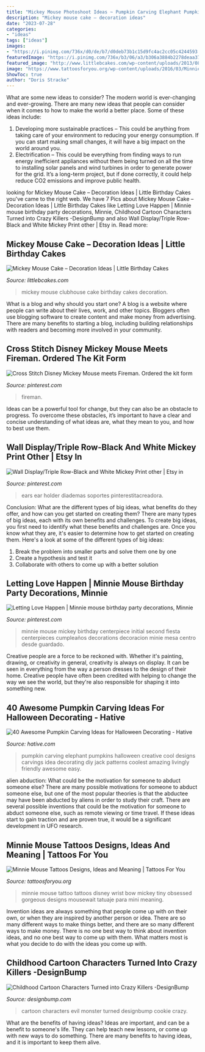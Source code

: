 ```yaml
---
title: "Mickey Mouse Photoshoot Ideas ~ Pumpkin Carving Elephant Pumpkins Halloween Creative Cool Designs Carvings Idea Decorating Diy Jack Patterns Coolest Amazing Livingly Friendly Awesome Easy"
description: "Mickey mouse cake – decoration ideas"
date: "2023-07-28"
categories:
- "ideas"
tags: ["ideas"]
images:
- "https://i.pinimg.com/736x/d0/de/b7/d0deb73b1c15d9fc4ac2cc05c4244593.jpg"
featuredImage: "https://i.pinimg.com/736x/b3/06/a3/b306a3884b2278deaa3716283a20e90d--disney-mickey-mouse-disney-cruiseplan.jpg"
featured_image: "http://www.littlebcakes.com/wp-content/uploads/2013/08/Mickey-Mouse-Clubhouse-Cake.jpg"
image: "https://www.tattoosforyou.org/wp-content/uploads/2016/03/Minnie-Mouse-Bow-Tattoo.jpg"
ShowToc: true
author: "Doris Stracke"
---
```



What are some new ideas to consider?
The modern world is ever-changing and ever-growing. There are many new ideas that people can consider when it comes to how to make the world a better place. Some of these ideas include: 
1. Developing more sustainable practices – This could be anything from taking care of your environment to reducing your energy consumption. If you can start making small changes, it will have a big impact on the world around you. 
2. Electrification – This could be everything from finding ways to run energy inefficient appliances without them being turned on all the time to installing solar panels and wind turbines in order to generate power for the grid. It’s a long-term project, but if done correctly, it could help reduce CO2 emissions and improve public health. 

	

		
looking for Mickey Mouse Cake – Decoration Ideas | Little Birthday Cakes you've came to the right web. We have 7 Pics about Mickey Mouse Cake – Decoration Ideas | Little Birthday Cakes like Letting Love Happen | Minnie mouse birthday party decorations, Minnie, Childhood Cartoon Characters Turned into Crazy Killers -DesignBump and also Wall Display/Triple Row-Black and White Mickey Print other | Etsy in. Read more:
		
    
## Mickey Mouse Cake – Decoration Ideas | Little Birthday Cakes

<img loading=lazy src="http://www.littlebcakes.com/wp-content/uploads/2013/08/Mickey-Mouse-Clubhouse-Cake.jpg" onerror="this.onerror=null;this.src='https://tse3.mm.bing.net/th?id=OIP.KcRbZYXTeW4ysByzBmIwTQHaJ4&amp;pid=15.1';" alt="Mickey Mouse Cake – Decoration Ideas | Little Birthday Cakes">

_Source: littlebcakes.com_

>mickey mouse clubhouse cake birthday cakes decoration. 

	

What is a blog and why should you start one?
A blog is a website where people can write about their lives, work, and other topics. Bloggers often use blogging software to create content and make money from advertising. There are many benefits to starting a blog, including building relationships with readers and becoming more involved in your community.

    
## Cross Stitch Disney Mickey Mouse Meets Fireman. Ordered The Kit Form

<img loading=lazy src="https://i.pinimg.com/736x/b3/06/a3/b306a3884b2278deaa3716283a20e90d--disney-mickey-mouse-disney-cruiseplan.jpg" onerror="this.onerror=null;this.src='https://tse4.mm.bing.net/th?id=OIP.HnAe5-FsDZLXouoLgZhGFwHaJ3&amp;pid=15.1';" alt="Cross Stitch Disney Mickey Mouse meets Fireman. Ordered the kit form">

_Source: pinterest.com_

>fireman. 

	

Ideas can be a powerful tool for change, but they can also be an obstacle to progress. To overcome these obstacles, it’s important to have a clear and concise understanding of what ideas are, what they mean to you, and how to best use them.

    
## Wall Display/Triple Row-Black And White Mickey Print Other | Etsy In

<img loading=lazy src="https://i.pinimg.com/736x/34/c8/f9/34c8f92b027e66a15cd9df620c3c17a0.jpg" onerror="this.onerror=null;this.src='https://tse2.mm.bing.net/th?id=OIP.cLC4ntSW1tf1gYdVdGQAOwHaL6&amp;pid=15.1';" alt="Wall Display/Triple Row-Black and White Mickey Print other | Etsy in">

_Source: pinterest.com_

>ears ear holder diademas soportes pinterestitacreadora. 

	

Conclusion: What are the different types of big ideas, what benefits do they offer, and how can you get started on creating them?
There are many types of big ideas, each with its own benefits and challenges. To create big ideas, you first need to identify what these benefits and challenges are. Once you know what they are, it's easier to determine how to get started on creating them. Here's a look at some of the different types of big ideas:
1. Break the problem into smaller parts and solve them one by one
2. Create a hypothesis and test it
3. Collaborate with others to come up with a better solution

    
## Letting Love Happen | Minnie Mouse Birthday Party Decorations, Minnie

<img loading=lazy src="https://i.pinimg.com/736x/d0/de/b7/d0deb73b1c15d9fc4ac2cc05c4244593.jpg" onerror="this.onerror=null;this.src='https://tse1.mm.bing.net/th?id=OIP.7xDhaCUJzVyNan5S70TT-gHaNK&amp;pid=15.1';" alt="Letting Love Happen | Minnie mouse birthday party decorations, Minnie">

_Source: pinterest.com_

>minnie mouse mickey birthday centerpiece initial second fiesta centerpieces cumpleaños decorations decoracion minie mesa centro desde guardado. 

	

Creative people are a force to be reckoned with. Whether it's painting, drawing, or creativity in general, creativity is always on display. It can be seen in everything from the way a person dresses to the design of their home. Creative people have often been credited with helping to change the way we see the world, but they're also responsible for shaping it into something new.

    
## 40 Awesome Pumpkin Carving Ideas For Halloween Decorating - Hative

<img loading=lazy src="https://hative.com/wp-content/uploads/2014/10/pumpkin-carving-ideas/25-elephant-pumpkin.jpg" onerror="this.onerror=null;this.src='https://tse2.mm.bing.net/th?id=OIP.ckNgBTfrVTNPfZ8VyDiHAQHaIh&amp;pid=15.1';" alt="40 Awesome Pumpkin Carving Ideas for Halloween Decorating - Hative">

_Source: hative.com_

>pumpkin carving elephant pumpkins halloween creative cool designs carvings idea decorating diy jack patterns coolest amazing livingly friendly awesome easy. 

	

alien abduction: What could be the motivation for someone to abduct someone else?
There are many possible motivations for someone to abduct someone else, but one of the most popular theories is that the abductee may have been abducted by aliens in order to study their craft. There are several possible inventions that could be the motivation for someone to abduct someone else, such as remote viewing or time travel. If these ideas start to gain traction and are proven true, it would be a significant development in UFO research.

    
## Minnie Mouse Tattoos Designs, Ideas And Meaning | Tattoos For You

<img loading=lazy src="https://www.tattoosforyou.org/wp-content/uploads/2016/03/Minnie-Mouse-Bow-Tattoo.jpg" onerror="this.onerror=null;this.src='https://tse1.mm.bing.net/th?id=OIP.7_BXGUWvaKcJRU7KbUrhpAHaHa&amp;pid=15.1';" alt="Minnie Mouse Tattoos Designs, Ideas and Meaning | Tattoos For You">

_Source: tattoosforyou.org_

>minnie mouse tattoo tattoos disney wrist bow mickey tiny obsessed gorgeous designs mousewait tatuaje para mini meaning. 

	

Invention ideas are always something that people come up with on their own, or when they are inspired by another person or idea. There are so many different ways to make things better, and there are so many different ways to make money. There is no one best way to think about invention ideas, and no one best way to come up with them. What matters most is what you decide to do with the ideas you come up with.

    
## Childhood Cartoon Characters Turned Into Crazy Killers -DesignBump

<img loading=lazy src="https://cdn.designbump.com/wp-content/uploads/2014/07/popped-culture-evil-cartoon-characters-illustration-dan-luvisi-13.jpg" onerror="this.onerror=null;this.src='https://tse2.mm.bing.net/th?id=OIP.OT1m3PpqBualFbheRgggtQHaK6&amp;pid=15.1';" alt="Childhood Cartoon Characters Turned into Crazy Killers -DesignBump">

_Source: designbump.com_

>cartoon characters evil monster turned designbump cookie crazy. 

	

What are the benefits of having ideas?
Ideas are important, and can be a benefit to someone's life. They can help teach new lessons, or come up with new ways to do something. There are many benefits to having ideas, and it is important to keep them alive.

